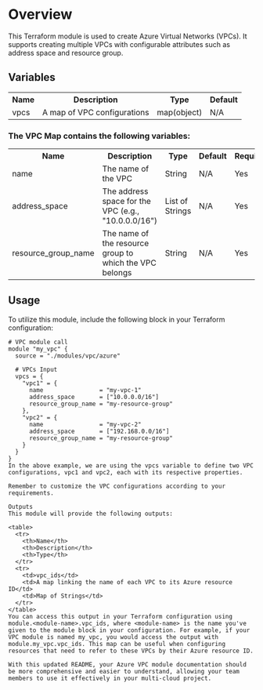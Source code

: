 # Overview
This Terraform module is used to create Azure Virtual Networks (VPCs). It supports creating multiple VPCs with configurable attributes such as address space and resource group.

## Variables
<table>
  <tr>
    <th>Name</th>
    <th>Description</th>
    <th>Type</th>
    <th>Default</th>
  </tr>
  <tr>
    <td>vpcs</td>
    <td>A map of VPC configurations</td>
    <td>map(object)</td>
    <td>N/A</td>
  </tr>
</table>

### The VPC Map contains the following variables:

<table>
  <tr>
    <th>Name</th>
    <th>Description</th>
    <th>Type</th>
    <th>Default</th>
    <th>Required</th>
  </tr>
  <tr>
    <td>name</td>
    <td>The name of the VPC</td>
    <td>String</td>
    <td>N/A</td>
    <td>Yes</td>
  </tr>
  <tr>
    <td>address_space</td>
    <td>The address space for the VPC (e.g., "10.0.0.0/16")</td>
    <td>List of Strings</td>
    <td>N/A</td>
    <td>Yes</td>
  </tr>
  <tr>
    <td>resource_group_name</td>
    <td>The name of the resource group to which the VPC belongs</td>
    <td>String</td>
    <td>N/A</td>
    <td>Yes</td>
  </tr>
</table>

## Usage

To utilize this module, include the following block in your Terraform configuration:

```hcl
# VPC module call
module "my_vpc" {
  source = "./modules/vpc/azure"

  # VPCs Input
  vpcs = {
    "vpc1" = {
      name                = "my-vpc-1"
      address_space       = ["10.0.0.0/16"]
      resource_group_name = "my-resource-group"
    },
    "vpc2" = {
      name                = "my-vpc-2"
      address_space       = ["192.168.0.0/16"]
      resource_group_name = "my-resource-group"
    }
  }
}
In the above example, we are using the vpcs variable to define two VPC configurations, vpc1 and vpc2, each with its respective properties.

Remember to customize the VPC configurations according to your requirements.

Outputs
This module will provide the following outputs:

<table>
  <tr>
    <th>Name</th>
    <th>Description</th>
    <th>Type</th>
  </tr>
  <tr>
    <td>vpc_ids</td>
    <td>A map linking the name of each VPC to its Azure resource ID</td>
    <td>Map of Strings</td>
  </tr>
</table>
You can access this output in your Terraform configuration using module.<module-name>.vpc_ids, where <module-name> is the name you've given to the module block in your configuration. For example, if your VPC module is named my_vpc, you would access the output with module.my_vpc.vpc_ids. This map can be useful when configuring resources that need to refer to these VPCs by their Azure resource ID.

With this updated README, your Azure VPC module documentation should be more comprehensive and easier to understand, allowing your team members to use it effectively in your multi-cloud project.
